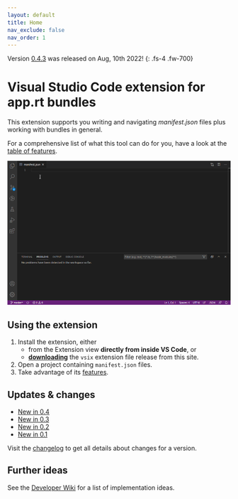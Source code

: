 ```yaml
---
layout: default
title: Home
nav_exclude: false
nav_order: 1
---
```


Version [0.4.3](updates/v0.4.html) was released on Aug, 10th 2022!
{: .fs-4 .fw-700}

# Visual Studio Code extension for app.rt bundles

This extension supports you writing and navigating *manifest.json* files plus working with bundles in general.

For a comprehensive list of what this tool can do for you, have a look at the [table of features](features/manifest-editing.html). 

![Features Demo](images/demo.gif)

## Using the extension

1. Install the extension, either 
   * from the Extension view **directly from inside VS Code**, or
   * [**downloading**](https://github.com/ctjdr/vscode-apprt-bundles/releases) the `vsix` extension file release from this site.
2. Open a project containing `manifest.json` files.
3. Take advantage of its [features](features/manifest-editing.html).

## Updates & changes

* [New in 0.4](updates/v0.4.html)
* [New in 0.3](updates/v0.3.html)
* [New in 0.2](updates/v0.2.html)
* [New in 0.1](updates/v0.1.html)

Visit the [changelog](updates/CHANGELOG.html) to get all details about changes for a version. 


## Further ideas

See the [Developer Wiki](https://github.com/ctjdr/vscode-apprt-bundles/wiki/Implementation-Ideas) for a list of implementation ideas.
